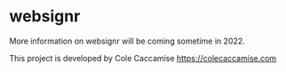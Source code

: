 # websignr
More information on websignr will be coming sometime in 2022.

This project is developed by Cole Caccamise
https://colecaccamise.com
